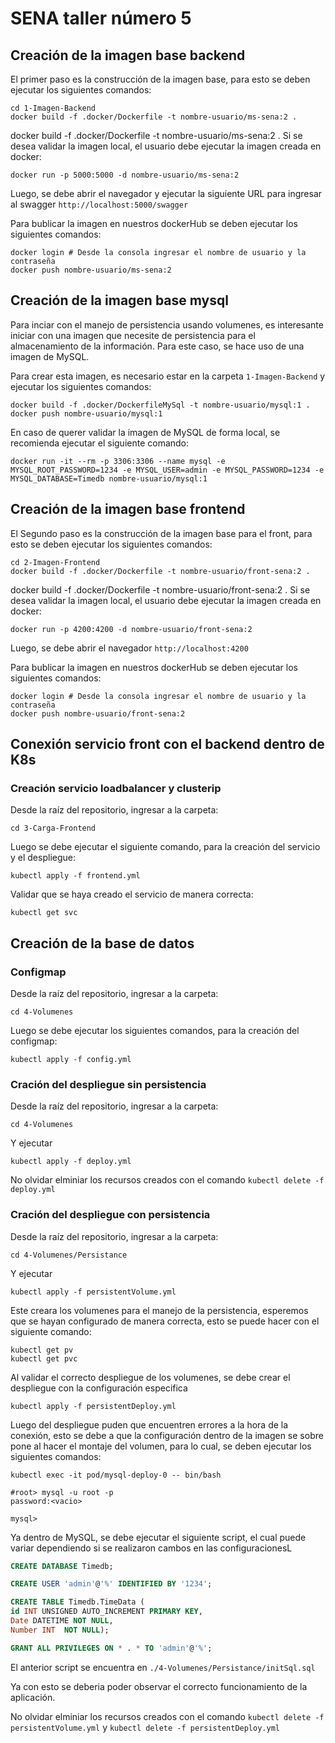 # SENA taller número 5

## Creación de la imagen base backend

El primer paso es la construcción de la imagen base, para esto se deben ejecutar los siguientes comandos:

```
cd 1-Imagen-Backend
docker build -f .docker/Dockerfile -t nombre-usuario/ms-sena:2 .
```
docker build -f .docker/Dockerfile -t nombre-usuario/ms-sena:2 .
Si se desea validar la imagen local, el usuario debe ejecutar la imagen creada en docker:

```
docker run -p 5000:5000 -d nombre-usuario/ms-sena:2
```

Luego, se debe abrir el navegador y ejecutar la siguiente URL para ingresar al swagger `http://localhost:5000/swagger`

Para bublicar la imagen en nuestros dockerHub se deben ejecutar los siguientes comandos:

```
docker login # Desde la consola ingresar el nombre de usuario y la contraseña
docker push nombre-usuario/ms-sena:2
```

## Creación de la imagen base mysql

Para inciar con el manejo de persistencia usando volumenes, es interesante iniciar con una imagen que necesite de persistencia para el almacenamiento de la información. Para este caso, se hace uso de una imagen de MySQL.

Para crear esta imagen, es necesario estar en la carpeta `1-Imagen-Backend` y ejecutar los siguientes comandos:

```
docker build -f .docker/DockerfileMySql -t nombre-usuario/mysql:1 .
docker push nombre-usuario/mysql:1
```

En caso de querer validar la imagen de MySQL de forma local, se recomienda ejecutar el siguiente comando:

```
docker run -it --rm -p 3306:3306 --name mysql -e MYSQL_ROOT_PASSWORD=1234 -e MYSQL_USER=admin -e MYSQL_PASSWORD=1234 -e MYSQL_DATABASE=Timedb nombre-usuario/mysql:1
```

## Creación de la imagen base frontend

El Segundo paso es la construcción de la imagen base para el front, para esto se deben ejecutar los siguientes comandos:

```
cd 2-Imagen-Frontend
docker build -f .docker/Dockerfile -t nombre-usuario/front-sena:2 .
```
docker build -f .docker/Dockerfile -t nombre-usuario/front-sena:2 .
Si se desea validar la imagen local, el usuario debe ejecutar la imagen creada en docker:

```
docker run -p 4200:4200 -d nombre-usuario/front-sena:2
```

Luego, se debe abrir el navegador  `http://localhost:4200`

Para bublicar la imagen en nuestros dockerHub se deben ejecutar los siguientes comandos:

```
docker login # Desde la consola ingresar el nombre de usuario y la contraseña
docker push nombre-usuario/front-sena:2
```


##  Conexión servicio front con el backend dentro de K8s

### Creación servicio loadbalancer y clusterip


Desde la raíz del repositorio, ingresar a la carpeta:

```
cd 3-Carga-Frontend
```
Luego se debe ejecutar el siguiente comando, para la creación del servicio y el despliegue:

```
kubectl apply -f frontend.yml
```
Validar que se haya creado el servicio de manera correcta:

```
kubectl get svc
```

## Creación de la base de datos

### Configmap

Desde la raíz del repositorio, ingresar a la carpeta:

```
cd 4-Volumenes
```

Luego se debe ejecutar los siguientes comandos, para la creación del configmap:

```
kubectl apply -f config.yml
```

### Cración del despliegue sin persistencia

Desde la raíz del repositorio, ingresar a la carpeta:

```
cd 4-Volumenes
```

Y ejecutar

```
kubectl apply -f deploy.yml
```

No olvidar elminiar los recursos creados con el comando `kubectl delete -f deploy.yml`


### Cración del despliegue con persistencia

Desde la raíz del repositorio, ingresar a la carpeta:

```
cd 4-Volumenes/Persistance
```

Y ejecutar

```
kubectl apply -f persistentVolume.yml
```

Este creara los volumenes para el manejo de la persistencia, esperemos que se hayan configurado de manera correcta, esto se puede hacer con el siguiente comando:

```
kubectl get pv
kubectl get pvc
```

Al validar el correcto despliegue de los volumenes, se debe crear el despliegue con la configuración especifica 

```
kubectl apply -f persistentDeploy.yml
```

Luego del despliegue puden que encuentren errores a la hora de la conexión, esto se debe a que la configuración dentro de la imagen se sobre pone al hacer el montaje del volumen, para lo cual, se deben ejecutar los siguientes comandos:

```
kubectl exec -it pod/mysql-deploy-0 -- bin/bash

#root> mysql -u root -p
password:<vacio>

mysql>
```

Ya dentro de MySQL, se debe ejecutar el siguiente script, el cual puede variar dependiendo si se realizaron cambos en las configuracionesL

```sql
CREATE DATABASE Timedb;

CREATE USER 'admin'@'%' IDENTIFIED BY '1234';

CREATE TABLE Timedb.TimeData (
id INT UNSIGNED AUTO_INCREMENT PRIMARY KEY,
Date DATETIME NOT NULL,
Number INT  NOT NULL);

GRANT ALL PRIVILEGES ON * . * TO 'admin'@'%';
```

El anterior script se encuentra en `./4-Volumenes/Persistance/initSql.sql`

Ya con esto se deberia poder observar el correcto funcionamiento de la aplicación.

No olvidar elminiar los recursos creados con el comando `kubectl delete -f persistentVolume.yml` y `kubectl delete -f persistentDeploy.yml`